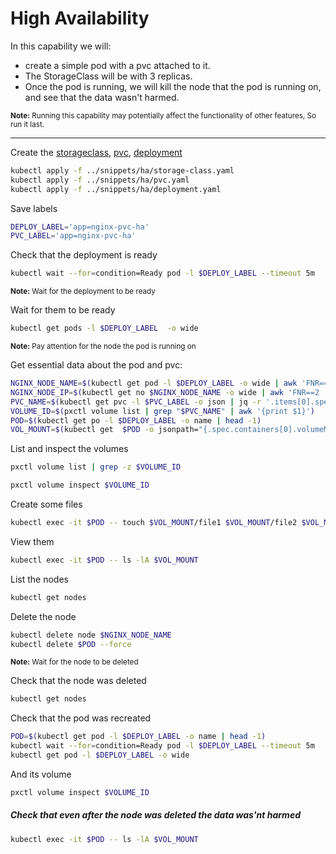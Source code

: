 # High Availability

In this capability we will:
- create a simple pod with a pvc attached to it.
- The StorageClass will be with 3 replicas.
- Once the pod is running, we will kill the node that the pod is running on, and see that the data wasn't harmed.

<sup><strong>Note:</strong> Running this capability may potentially affect the functionality of other features, So run it last.</sup>

---

Create the [storageclass](../snippets/ha/storage-class.yaml), [pvc](../snippets/ha/pvc.yaml), [deployment](../snippets/ha/deployment.yaml)
```bash
kubectl apply -f ../snippets/ha/storage-class.yaml
kubectl apply -f ../snippets/ha/pvc.yaml
kubectl apply -f ../snippets/ha/deployment.yaml
```

Save labels
```bash
DEPLOY_LABEL='app=nginx-pvc-ha'
PVC_LABEL='app=nginx-pvc-ha'
```

Check that the deployment is ready
```bash
kubectl wait --for=condition=Ready pod -l $DEPLOY_LABEL --timeout 5m
```
<sup><strong>Note:</strong> Wait for the deployment to be ready</sup>


Wait for them to be ready
```bash
kubectl get pods -l $DEPLOY_LABEL  -o wide
```
<sup><strong>Note:</strong> Pay attention for the node the pod is running on</sup>


Get essential data about the pod and pvc:
```bash
NGINX_NODE_NAME=$(kubectl get pod -l $DEPLOY_LABEL -o wide | awk 'FNR==2 {print $7}')
NGINX_NODE_IP=$(kubectl get no $NGINX_NODE_NAME -o wide | awk 'FNR==2  {print $7}')
PVC_NAME=$(kubectl get pvc -l $PVC_LABEL -o json | jq -r '.items[0].spec.volumeName')
VOLUME_ID=$(pxctl volume list | grep "$PVC_NAME" | awk '{print $1}')
POD=$(kubectl get po -l $DEPLOY_LABEL -o name | head -1)
VOL_MOUNT=$(kubectl get  $POD -o jsonpath="{.spec.containers[0].volumeMounts[0].mountPath}")
```

List and inspect the volumes
```bash
pxctl volume list | grep -z $VOLUME_ID
```

```bash
pxctl volume inspect $VOLUME_ID
```

Create some files
```bash
kubectl exec -it $POD -- touch $VOL_MOUNT/file1 $VOL_MOUNT/file2 $VOL_MOUNT/file3
```

View them
```bash
kubectl exec -it $POD -- ls -lA $VOL_MOUNT
```

List the nodes
```bash
kubectl get nodes
```

Delete the node
```bash
kubectl delete node $NGINX_NODE_NAME 
kubectl delete $POD --force
```
<sup><strong>Note:</strong> Wait for the node to be deleted</sup>


Check that the node was deleted
```bash
kubectl get nodes
```

Check that the pod was recreated 
```bash
POD=$(kubectl get pod -l $DEPLOY_LABEL -o name | head -1)
kubectl wait --for=condition=Ready pod -l $DEPLOY_LABEL --timeout 5m
kubectl get pod -l $DEPLOY_LABEL -o wide
```

And its volume
```bash
pxctl volume inspect $VOLUME_ID
```

##### Check that even after the node was deleted the data was'nt harmed
```bash
kubectl exec -it $POD -- ls -lA $VOL_MOUNT
```